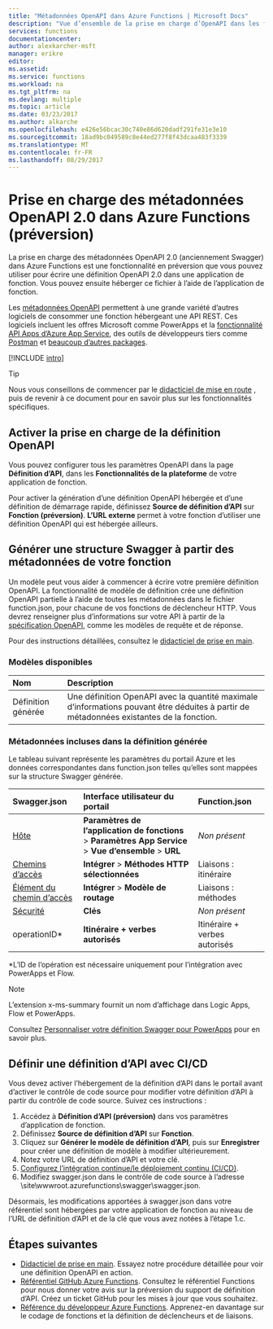 ```yaml
---
title: "Métadonnées OpenAPI dans Azure Functions | Microsoft Docs"
description: "Vue d’ensemble de la prise en charge d’OpenAPI dans les fonctions Azure"
services: functions
documentationcenter: 
author: alexkarcher-msft
manager: erikre
editor: 
ms.assetid: 
ms.service: functions
ms.workload: na
ms.tgt_pltfrm: na
ms.devlang: multiple
ms.topic: article
ms.date: 03/23/2017
ms.author: alkarche
ms.openlocfilehash: e426e56bcac30c740e86d620dadf291fe31e3e10
ms.sourcegitcommit: 18ad9bc049589c8e44ed277f8f43dcaa483f3339
ms.translationtype: MT
ms.contentlocale: fr-FR
ms.lasthandoff: 08/29/2017
---
```

# <a name="openapi-20-metadata-support-in-azure-functions-preview"></a>Prise en charge des métadonnées OpenAPI 2.0 dans Azure Functions (préversion)
La prise en charge des métadonnées OpenAPI 2.0 (anciennement Swagger) dans Azure Functions est une fonctionnalité en préversion que vous pouvez utiliser pour écrire une définition OpenAPI 2.0 dans une application de fonction. Vous pouvez ensuite héberger ce fichier à l’aide de l’application de fonction.

Les [métadonnées OpenAPI](http://swagger.io/) permettent à une grande variété d’autres logiciels de consommer une fonction hébergeant une API REST. Ces logiciels incluent les offres Microsoft comme PowerApps et la [fonctionnalité API Apps d’Azure App Service](https://docs.microsoft.com/azure/app-service-api/app-service-api-dotnet-get-started#a-idcodegena-generate-client-code-for-the-data-tier), des outils de développeurs tiers comme [Postman](https://www.getpostman.com/docs/importing_swagger) et [beaucoup d’autres packages](http://swagger.io/tools/).

[!INCLUDE [intro](../../includes/functions-bindings-intro.md)]

>[!TIP]
>Nous vous conseillons de commencer par le [didacticiel de mise en route](./functions-api-definition-getting-started.md) , puis de revenir à ce document pour en savoir plus sur les fonctionnalités spécifiques.

## <a name="enable"></a>Activer la prise en charge de la définition OpenAPI
Vous pouvez configurer tous les paramètres OpenAPI dans la page **Définition d’API**, dans les **Fonctionnalités de la plateforme** de votre application de fonction.

Pour activer la génération d’une définition OpenAPI hébergée et d’une définition de démarrage rapide, définissez **Source de définition d’API** sur **Fonction (préversion)**. **L’URL externe** permet à votre fonction d’utiliser une définition OpenAPI qui est hébergée ailleurs.

## <a name="generate-definition"></a>Générer une structure Swagger à partir des métadonnées de votre fonction
Un modèle peut vous aider à commencer à écrire votre première définition OpenAPI. La fonctionnalité de modèle de définition crée une définition OpenAPI partielle à l’aide de toutes les métadonnées dans le fichier function.json, pour chacune de vos fonctions de déclencheur HTTP. Vous devrez renseigner plus d’informations sur votre API à partir de la [spécification OpenAPI](http://swagger.io/specification/), comme les modèles de requête et de réponse.

Pour des instructions détaillées, consultez le [didacticiel de prise en main](./functions-api-definition-getting-started.md).

### <a name="templates"></a>Modèles disponibles

|Nom| Description |
|:-----|:-----|
|Définition générée|Une définition OpenAPI avec la quantité maximale d’informations pouvant être déduites à partir de métadonnées existantes de la fonction.|

### <a name="quickstart-details"></a>Métadonnées incluses dans la définition générée

Le tableau suivant représente les paramètres du portail Azure et les données correspondantes dans function.json telles qu’elles sont mappées sur la structure Swagger générée.

|Swagger.json|Interface utilisateur du portail|Function.json|
|:----|:-----|:-----|
|[Hôte](http://swagger.io/specification/#fixed-fields-15)|**Paramètres de l’application de fonctions** > **Paramètres App Service** > **Vue d’ensemble** > **URL**|*Non présent*
|[Chemins d’accès](http://swagger.io/specification/#paths-object-29)|**Intégrer** > **Méthodes HTTP sélectionnées**|Liaisons : itinéraire
|[Élément du chemin d’accès](http://swagger.io/specification/#path-item-object-32)|**Intégrer** > **Modèle de routage**|Liaisons : méthodes
|[Sécurité](http://swagger.io/specification/#security-scheme-object-112)|**Clés**|*Non présent*|
|operationID*|**Itinéraire + verbes autorisés**|Itinéraire + verbes autorisés|

\*L’ID de l’opération est nécessaire uniquement pour l’intégration avec PowerApps et Flow.
> [!NOTE]
> L’extension x-ms-summary fournit un nom d’affichage dans Logic Apps, Flow et PowerApps.
>
> Consultez [Personnaliser votre définition Swagger pour PowerApps](https://powerapps.microsoft.com/tutorials/customapi-how-to-swagger/) pour en savoir plus.

## <a name="CICD"></a>Définir une définition d’API avec CI/CD

 Vous devez activer l’hébergement de la définition d’API dans le portail avant d’activer le contrôle de code source pour modifier votre définition d’API à partir du contrôle de code source. Suivez ces instructions :

1. Accédez à **Définition d’API (préversion)** dans vos paramètres d’application de fonction.
  1. Définissez **Source de définition d’API** sur **Fonction**.
  1. Cliquez sur **Générer le modèle de définition d’API**, puis sur **Enregistrer** pour créer une définition de modèle à modifier ultérieurement.
  1. Notez votre URL de définition d’API et votre clé.
1. [Configurez l’intégration continue/le déploiement continu (CI/CD)](https://docs.microsoft.com/azure/azure-functions/functions-continuous-deployment#continuous-deployment-requirements).
2. Modifiez swagger.json dans le contrôle de code source à l’adresse \site\wwwroot\.azurefunctions\swagger\swagger.json.

Désormais, les modifications apportées à swagger.json dans votre référentiel sont hébergées par votre application de fonction au niveau de l’URL de définition d’API et de la clé que vous avez notées à l’étape 1.c.

## <a name="next-steps"></a>Étapes suivantes
* [Didacticiel de prise en main](functions-api-definition-getting-started.md). Essayez notre procédure détaillée pour voir une définition OpenAPI en action.
* [Référentiel GitHub Azure Functions](https://github.com/Azure/Azure-Functions/). Consultez le référentiel Functions pour nous donner votre avis sur la préversion du support de définition d’API. Créez un ticket GitHub pour les mises à jour que vous souhaitez.
* [Référence du développeur Azure Functions](functions-reference.md). Apprenez-en davantage sur le codage de fonctions et la définition de déclencheurs et de liaisons.
